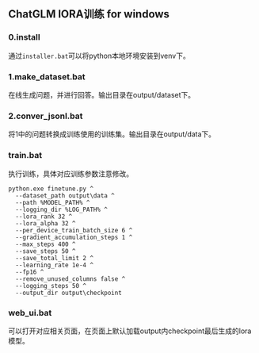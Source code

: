## ChatGLM lORA训练 for windows

### 0.install

通过`installer.bat`可以将python本地环境安装到venv下。

### 1.make_dataset.bat

在线生成问题，并进行回答。输出目录在output/dataset下。

### 2.conver_jsonl.bat

将1中的问题转换成训练使用的训练集。输出目录在output/data下。

### train.bat

执行训练，具体对应训练参数注意修改。

```
python.exe finetune.py ^
  --dataset_path output\data ^
  --path %MODEL_PATH% ^
  --logging_dir %LOG_PATH% ^
  --lora_rank 32 ^
  --lora_alpha 32 ^
  --per_device_train_batch_size 6 ^
  --gradient_accumulation_steps 1 ^
  --max_steps 400 ^
  --save_steps 50 ^
  --save_total_limit 2 ^
  --learning_rate 1e-4 ^
  --fp16 ^
  --remove_unused_columns false ^
  --logging_steps 50 ^
  --output_dir output\checkpoint
```

### web_ui.bat

可以打开对应相关页面，在页面上默认加载output内checkpoint最后生成的lora模型。